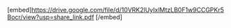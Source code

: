 [embed]https://drive.google.com/file/d/10VRK2lUyIxlMtzLB0F1w9CCGPKr5Bocr/view?usp=share_link.pdf [/embed]
